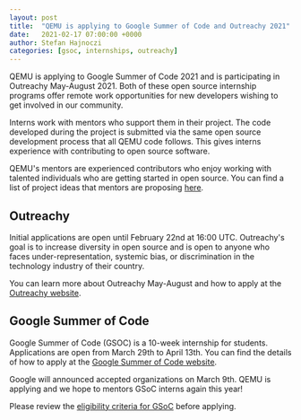 ```yaml
---
layout: post
title:  "QEMU is applying to Google Summer of Code and Outreachy 2021"
date:   2021-02-17 07:00:00 +0000
author: Stefan Hajnoczi
categories: [gsoc, internships, outreachy]
---
```

QEMU is applying to Google Summer of Code 2021 and is participating in
Outreachy May-August 2021. Both of these open source internship programs offer
remote work opportunities for new developers wishing to get involved in our
community.

Interns work with mentors who support them in their project. The code developed
during the project is submitted via the same open source development process
that all QEMU code follows. This gives interns experience with contributing to
open source software.

QEMU's mentors are experienced contributors who enjoy working with talented
individuals who are getting started in open source. You can find a list of
project ideas that mentors are proposing
[here](https://wiki.qemu.org/Google_Summer_of_Code_2021).

## Outreachy
Initial applications are open until February 22nd at 16:00 UTC. Outreachy's
goal is to increase diversity in open source and is open to anyone who faces
under-representation, systemic bias, or discrimination in the technology
industry of their country.

You can learn more about Outreachy May-August and how to apply at the
[Outreachy website](https://www.outreachy.org/).

## Google Summer of Code
Google Summer of Code (GSOC) is a 10-week internship for students. Applications
are open from March 29th to April 13th. You can find the details of how to
apply at the [Google Summer of Code
website](https://summerofcode.withgoogle.com/).

Google will announced accepted organizations on March 9th. QEMU is applying and
we hope to mentors GSoC interns again this year!

Please review the [eligibility criteria for
GSoC](https://developers.google.com/open-source/gsoc/faq#what_are_the_eligibility_requirements_for_participation)
before applying.
